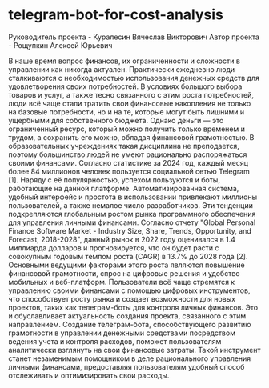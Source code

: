 # telegram-bot-for-cost-analysis

Руководитель проекта - Куралесин Вячеслав Викторович
Автор проекта - Рощупкин Алексей Юрьевич

В наше время вопрос финансов, их ограниченности и сложности в управлении как никогда актуален. Практически ежедневно люди сталкиваются с необходимостью использования денежных средств для удовлетворения своих потребностей. В условиях большого выбора товаров и услуг, а также тесно связанного с этим роста потребностей, люди всё чаще стали тратить свои финансовые накопления не только на базовые потребности, но и на те, которые могут быть лишними и ущербными для собственного бюджета.
Однако деньги — это ограниченный ресурс, который можно получить только временем и трудом, а сохранить его можно, обладая финансовой грамотностью. В образовательных учреждениях такая дисциплина не преподается, поэтому большинство людей не умеют рационально распоряжаться своими финансами.
Согласно статистике за 2024 год, каждый месяц более 84 миллионов человек пользуется социальной сетью Telegram [1]. Наряду с её популярностью, успехом пользуются и боты, работающие на данной платформе. Автоматизированная система, удобный интерфейс и простота в использовании привлекают миллионы пользователей, а также немалое число разработчиков.
Эти тенденции подкрепляются глобальным ростом рынка программного обеспечения для управления личными финансами. Согласно отчету "Global Personal Finance Software Market - Industry Size, Share, Trends, Opportunity, and Forecast, 2018-2028", данный рынок в 2022 году оценивался в 1.4 миллиарда долларов и прогнозируется, что он будет расти с совокупным годовым темпом роста (CAGR) в 13.7% до 2028 года [2]. Основными ведущими факторами этого роста являются повышение финансовой грамотности, спрос на цифровые решения и удобство мобильных и веб-платформ. Пользователи всё чаще стремятся к управлению своими финансами с помощью цифровых инструментов, что способствует росту рынка и создает возможности для новых проектов, таких как телеграм-боты для контроля личных финансов.
Это и обуславливает актуальность создания проекта, связанного с этим направлением. Создание телеграм-бота, способствующего развитию грамотности в управлении денежными средствами посредством ведения учета и контроля расходов, поможет пользователям аналитически взглянуть на свои финансовые затраты. Такой инструмент станет незаменимым помощником в деле рационального управления личными финансами, предоставляя пользователям удобный способ отслеживать и оптимизировать свои расходы.

